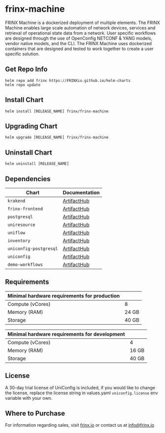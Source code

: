 # frinx-machine

FRINX Machine is a dockerized deployment of multiple elements. The FRINX Machine enables large scale automation of network devices, services and retrieval of operational state data from a network. User specific workflows are designed through the use of OpenConfig NETCONF & YANG models, vendor native models, and the CLI. The FRINX Machine uses dockerized containers that are designed and tested to work together to create a user specific solution.

## Get Repo Info

```console
helm repo add frinx https://FRINXio.github.io/helm-charts
helm repo update
```

## Install Chart

```console
helm install [RELEASE_NAME] frinx/frinx-machine
```

## Upgrading Chart

```console
helm upgrade [RELEASE_NAME] frinx/frinx-machine
```

## Uninstall Chart

```console
helm uninstall [RELEASE_NAME]
```

## Dependencies

| Chart | Documentation |
|-----------|-------------|
| `krakend` | [ArtifactHub](https://artifacthub.io/packages/helm/frinx-helm-charts/krakend) |
| `frinx-frontend` | [ArtifactHub](https://artifacthub.io/packages/helm/frinx-helm-charts/frinx-frontend) |
| `postgresql` | [ArtifactHub](https://artifacthub.io/packages/helm/bitnami/postgresql) |
| `uniresource` | [ArtifactHub](https://artifacthub.io/packages/helm/frinx-helm-charts/uniresource) |
| `uniflow` | [ArtifactHub](https://artifacthub.io/packages/helm/frinx-helm-charts/uniflow) |
| `inventory` | [ArtifactHub](https://artifacthub.io/packages/helm/frinx-helm-charts/inventory) |
| `uniconfig-postgresql` | [ArtifactHub](https://artifacthub.io/packages/helm/bitnami/postgresql) |
| `uniconfig` | [ArtifactHub](https://artifacthub.io/packages/helm/frinx-helm-charts/uniconfig) |
| `demo-workflows` | [ArtifactHub](https://artifacthub.io/packages/helm/frinx-helm-charts/demo-workflows) |

## Requirements

| **Minimal hardware requirements for production** |                      |
|--------------------------------------------------|----------------------|
| Compute  (vCores)                                | 8                    |
| Memory (RAM)                                     | 24 GB                |
| Storage 				                                 | 40 GB                |

| **Minimal hardware requirements for development** |                      |
|---------------------------------------------------|----------------------|
| Compute  (vCores)                                 | 4                    |
| Memory (RAM)                                      | 16 GB                |
| Storage 				                                  | 40 GB                |

## License
A 30-day trial license of UniConfig is included, if you would like to change the license, replace the license string in values.yaml `uniconfig.license` env variable with your own.

## Where to Purchase
For information regarding sales, visit [frinx.io](https://frinx.io/) or contact us at info@frinx.io
